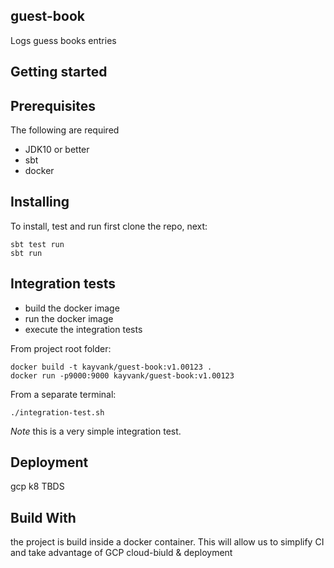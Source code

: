 guest-book
--
Logs guess books entries

## Getting started


## Prerequisites
The following are required
- JDK10 or better
- sbt 
- docker

## Installing
To install, test and run first clone the repo, next:
```
sbt test run
sbt run
```

## Integration tests
- build the docker image 
- run the docker image
- execute the integration tests

From project root folder:
```
docker build -t kayvank/guest-book:v1.00123 .
docker run -p9000:9000 kayvank/guest-book:v1.00123 
```
From a separate terminal:
```
./integration-test.sh
```
*Note* this is a very simple integration test.

## Deployment
gcp k8
TBDS

## Build With
the project is build inside a docker container. This will allow us to simplify CI and take advantage of GCP cloud-biuld & deployment
